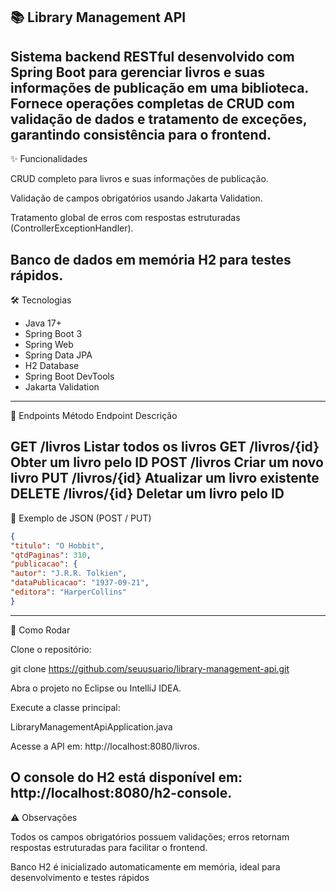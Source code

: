 📚 Library Management API
--- 
Sistema backend RESTful desenvolvido com Spring Boot para gerenciar livros e suas informações de publicação em uma biblioteca.
Fornece operações completas de CRUD com validação de dados e tratamento de exceções, garantindo consistência para o frontend.
---
✨ Funcionalidades

CRUD completo para livros e suas informações de publicação.

Validação de campos obrigatórios usando Jakarta Validation.

Tratamento global de erros com respostas estruturadas (ControllerExceptionHandler).

Banco de dados em memória H2 para testes rápidos.
---
🛠 Tecnologias
- Java 17+
- Spring Boot 3
- Spring Web
- Spring Data JPA
- H2 Database
- Spring Boot DevTools
- Jakarta Validation
---
🔗 Endpoints
Método	Endpoint	Descrição

GET	/livros	Listar todos os livros
GET	/livros/{id}	Obter um livro pelo ID
POST	/livros	Criar um novo livro
PUT	/livros/{id}	Atualizar um livro existente
DELETE	/livros/{id}	Deletar um livro pelo ID
---
📝 Exemplo de JSON (POST / PUT)
```json
{
"titulo": "O Hobbit",
"qtdPaginas": 310,
"publicacao": {
"autor": "J.R.R. Tolkien",
"dataPublicacao": "1937-09-21",
"editora": "HarperCollins"
}
```
---
🚀 Como Rodar

Clone o repositório:

git clone https://github.com/seuusuario/library-management-api.git


Abra o projeto no Eclipse ou IntelliJ IDEA.

Execute a classe principal:

LibraryManagementApiApplication.java


Acesse a API em: http://localhost:8080/livros.

O console do H2 está disponível em: http://localhost:8080/h2-console.
---
⚠ Observações

Todos os campos obrigatórios possuem validações; erros retornam respostas estruturadas para facilitar o frontend.

Banco H2 é inicializado automaticamente em memória, ideal para desenvolvimento e testes rápidos
